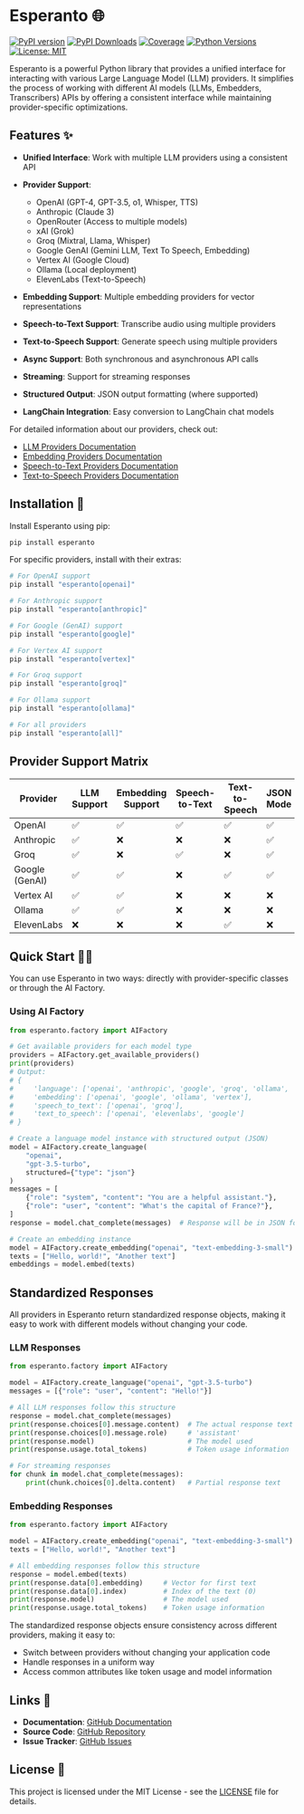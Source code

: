 # Esperanto 🌐

[![PyPI version](https://badge.fury.io/py/esperanto.svg)](https://badge.fury.io/py/esperanto)
[![PyPI Downloads](https://img.shields.io/pypi/dm/esperanto)](https://pypi.org/project/esperanto/)
[![Coverage](https://img.shields.io/badge/coverage-87%25-brightgreen)](https://github.com/lfnovo/esperanto)
[![Python Versions](https://img.shields.io/pypi/pyversions/esperanto)](https://pypi.org/project/esperanto/)
[![License: MIT](https://img.shields.io/badge/License-MIT-yellow.svg)](https://opensource.org/licenses/MIT)

Esperanto is a powerful Python library that provides a unified interface for interacting with various Large Language Model (LLM) providers. It simplifies the process of working with different AI models (LLMs, Embedders, Transcribers) APIs by offering a consistent interface while maintaining provider-specific optimizations.

## Features ✨

- **Unified Interface**: Work with multiple LLM providers using a consistent API
- **Provider Support**:
  - OpenAI (GPT-4, GPT-3.5, o1, Whisper, TTS)
  - Anthropic (Claude 3)
  - OpenRouter (Access to multiple models)
  - xAI (Grok)
  - Groq (Mixtral, Llama, Whisper)
  - Google GenAI (Gemini LLM, Text To Speech, Embedding)
  - Vertex AI (Google Cloud)
  - Ollama (Local deployment)
  - ElevenLabs (Text-to-Speech)

- **Embedding Support**: Multiple embedding providers for vector representations
- **Speech-to-Text Support**: Transcribe audio using multiple providers
- **Text-to-Speech Support**: Generate speech using multiple providers
- **Async Support**: Both synchronous and asynchronous API calls
- **Streaming**: Support for streaming responses
- **Structured Output**: JSON output formatting (where supported)
- **LangChain Integration**: Easy conversion to LangChain chat models

For detailed information about our providers, check out:
- [LLM Providers Documentation](https://github.com/lfnovo/esperanto/blob/main/docs/llm.md)
- [Embedding Providers Documentation](https://github.com/lfnovo/esperanto/blob/main/docs/embedding.md)
- [Speech-to-Text Providers Documentation](https://github.com/lfnovo/esperanto/blob/main/docs/speech_to_text.md)
- [Text-to-Speech Providers Documentation](https://github.com/lfnovo/esperanto/blob/main/docs/text_to_speech.md)

## Installation 🚀

Install Esperanto using pip:

```bash
pip install esperanto
```

For specific providers, install with their extras:

```bash
# For OpenAI support
pip install "esperanto[openai]"

# For Anthropic support
pip install "esperanto[anthropic]"

# For Google (GenAI) support
pip install "esperanto[google]"

# For Vertex AI support
pip install "esperanto[vertex]"

# For Groq support
pip install "esperanto[groq]"

# For Ollama support
pip install "esperanto[ollama]"

# For all providers
pip install "esperanto[all]"
```

## Provider Support Matrix

| Provider    | LLM Support | Embedding Support | Speech-to-Text | Text-to-Speech | JSON Mode |
|------------|-------------|------------------|----------------|----------------|-----------|
| OpenAI     | ✅          | ✅               | ✅             | ✅             | ✅        |
| Anthropic  | ✅          | ❌               | ❌             | ❌             | ✅        |
| Groq       | ✅          | ❌               | ✅             | ❌             | ✅        |
| Google (GenAI)     | ✅          | ✅               | ❌             | ✅             | ✅        |
| Vertex AI  | ✅          | ✅               | ❌             | ❌             | ❌        |
| Ollama     | ✅          | ✅               | ❌             | ❌             | ❌        |
| ElevenLabs | ❌          | ❌               | ❌             | ✅             | ❌        |

## Quick Start 🏃‍♂️

You can use Esperanto in two ways: directly with provider-specific classes or through the AI Factory.

### Using AI Factory

```python
from esperanto.factory import AIFactory

# Get available providers for each model type
providers = AIFactory.get_available_providers()
print(providers)
# Output:
# {
#     'language': ['openai', 'anthropic', 'google', 'groq', 'ollama', 'openrouter', 'xai'],
#     'embedding': ['openai', 'google', 'ollama', 'vertex'],
#     'speech_to_text': ['openai', 'groq'],
#     'text_to_speech': ['openai', 'elevenlabs', 'google']
# }

# Create a language model instance with structured output (JSON)
model = AIFactory.create_language(
    "openai", 
    "gpt-3.5-turbo",
    structured={"type": "json"}
)
messages = [
    {"role": "system", "content": "You are a helpful assistant."},
    {"role": "user", "content": "What's the capital of France?"},
]
response = model.chat_complete(messages)  # Response will be in JSON format

# Create an embedding instance
model = AIFactory.create_embedding("openai", "text-embedding-3-small")
texts = ["Hello, world!", "Another text"]
embeddings = model.embed(texts)
```

## Standardized Responses

All providers in Esperanto return standardized response objects, making it easy to work with different models without changing your code.

### LLM Responses

```python
from esperanto.factory import AIFactory

model = AIFactory.create_language("openai", "gpt-3.5-turbo")
messages = [{"role": "user", "content": "Hello!"}]

# All LLM responses follow this structure
response = model.chat_complete(messages)
print(response.choices[0].message.content)  # The actual response text
print(response.choices[0].message.role)     # 'assistant'
print(response.model)                       # The model used
print(response.usage.total_tokens)          # Token usage information

# For streaming responses
for chunk in model.chat_complete(messages):
    print(chunk.choices[0].delta.content)   # Partial response text
```

### Embedding Responses

```python
from esperanto.factory import AIFactory

model = AIFactory.create_embedding("openai", "text-embedding-3-small")
texts = ["Hello, world!", "Another text"]

# All embedding responses follow this structure
response = model.embed(texts)
print(response.data[0].embedding)     # Vector for first text
print(response.data[0].index)         # Index of the text (0)
print(response.model)                 # The model used
print(response.usage.total_tokens)    # Token usage information
```

The standardized response objects ensure consistency across different providers, making it easy to:
- Switch between providers without changing your application code
- Handle responses in a uniform way
- Access common attributes like token usage and model information

## Links 🔗

- **Documentation**: [GitHub Documentation](https://github.com/lfnovo/esperanto#readme)
- **Source Code**: [GitHub Repository](https://github.com/lfnovo/esperanto)
- **Issue Tracker**: [GitHub Issues](https://github.com/lfnovo/esperanto/issues)

## License 📄

This project is licensed under the MIT License - see the [LICENSE](https://github.com/lfnovo/esperanto/blob/main/LICENSE) file for details.
